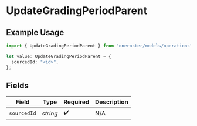 # UpdateGradingPeriodParent

## Example Usage

```typescript
import { UpdateGradingPeriodParent } from "oneroster/models/operations";

let value: UpdateGradingPeriodParent = {
  sourcedId: "<id>",
};
```

## Fields

| Field              | Type               | Required           | Description        |
| ------------------ | ------------------ | ------------------ | ------------------ |
| `sourcedId`        | *string*           | :heavy_check_mark: | N/A                |